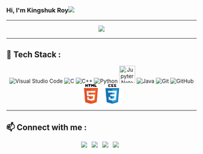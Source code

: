 ### Hi, I'm Kingshuk Roy<img src="https://raw.githubusercontent.com/MartinHeinz/MartinHeinz/master/wave.gif" width=30>  

---
<div align=center>
  
<img src="https://media1.giphy.com/media/RbDKaczqWovIugyJmW/giphy.gif?cid=ecf05e479payps8c8spoxbwaw2hq2xq1h7kq4mnkmvrdqr1q&rid=giphy.gif&ct=g">
</div>


<!--<div align=center>
## ⚡ GitHub Stats :
[![Top Langs](https://github-readme-stats.vercel.app/api/top-langs/?username=Whitedevilfury&theme=radical&layout=compact&show_icons=true)](https://github.com/Whitedevilfury)&nbsp;
[![Kingshuk Roy's GitHub stats](https://github-readme-stats.vercel.app/api?username=Whitedevilfury&show_icons=true&theme=gruvbox&hide_border=true)](https://github.com/Whitedevilfury)
</div>-->

---

## 🧰 Tech Stack : 
<div align=center>  

<img src="https://img.icons8.com/color/48/000000/visual-studio-code-2019.png" title="Visual Studio Code" >
<img src="https://img.icons8.com/color/50/000000/c-programming.png" title="C" >
<img src="https://img.icons8.com/color/48/000000/c-plus-plus-logo.png" title="C++" >
<img src="https://img.icons8.com/color/48/000000/python.png" title="Python" >
<img src="https://upload.wikimedia.org/wikipedia/commons/thumb/3/38/Jupyter_logo.svg/1200px-Jupyter_logo.svg.png" title= "Jupyter Notebook", height=46 width=42>
<img src="https://img.icons8.com/color/55/java-coffee-cup-logo--v1.png" title="Java">
<img src="https://img.icons8.com/color/48/000000/git.png" title="Git" >
<img src="https://img.icons8.com/color/48/000000/github.png" title="GitHub" >
<img src="https://raw.githubusercontent.com/github/explore/80688e429a7d4ef2fca1e82350fe8e3517d3494d/topics/html/html.png" title="HTML" height=52 width=52>
<img src="https://raw.githubusercontent.com/github/explore/80688e429a7d4ef2fca1e82350fe8e3517d3494d/topics/css/css.png" title="CSS" height=52 width=52>

  
 
<!--
<img src="https://avatars.githubusercontent.com/u/67109815?s=55&v=4" title="Tailwind CSS">
<img src="https://img.icons8.com/color/50/000000/bootstrap.png" title="Bootstrap" >
<img src="https://img.icons8.com/color/48/000000/javascript.png" title="JavaScript" >
<img src="https://img.icons8.com/windows/2x/26e07f/django.png" title="Django" height=46 width=46 >
<img src="https://img.icons8.com/color/48/000000/linux.png" title="Linux" >
<img src="https://img.icons8.com/fluent/2x/swift.png" title="Swift" height=52 width=51>
<img src="https://raw.githubusercontent.com/github/explore/ccc16358ac4530c6a69b1b80c7223cd2744dea83/topics/php/php.png" , title="PHP" height= 55 width=57>
<img src="https://img.icons8.com/color/2x/c-sharp-logo-2.png" title="C#" height=46 width=46 > 
<img src="https://img.icons8.com/color/2x/kotlin.png" title="Kotlin" height=46 width=45>
<img src="https://img.icons8.com/color/48/000000/mongodb.png" title="MongoDB" > 
<img src = "https://img.icons8.com/fluency/49/node-js.png" title = "Node.js">
<img src="https://img.icons8.com/external-wanicon-lineal-color-wanicon/50/external-sql-server-big-data-wanicon-lineal-color-wanicon.png" title="SQL" > -->
</div>

---

## 📫 Connect with me :
<div align=center>

<a href="https://twitter.com/Kingshu26924326" alt="Kingshuk Roy | Twitter"><img src="https://img.icons8.com/color/48/000000/twitter--v1.png" ></a> &nbsp;
<a href="https://www.instagram.com/kingshuk_darkgod/" alt="Kingshuk Roy | Instagram"><img src="https://img.icons8.com/fluent/48/000000/instagram-new.png" ></a> &nbsp;
<a href="https://www.linkedin.com/in/kingshuk-roy-2001/" alt="Kingshuk Roy | LinkedIn"><img src="https://img.icons8.com/fluent/48/000000/linkedin.png" ></a> &nbsp;
<a href="https://www.facebook.com/kingshuk.roy.7549/" alt="Kingshuk Roy | Facebook"><img src="https://img.icons8.com/fluent/48/000000/facebook-new.png" ></a> &nbsp;
</div>
  


  



